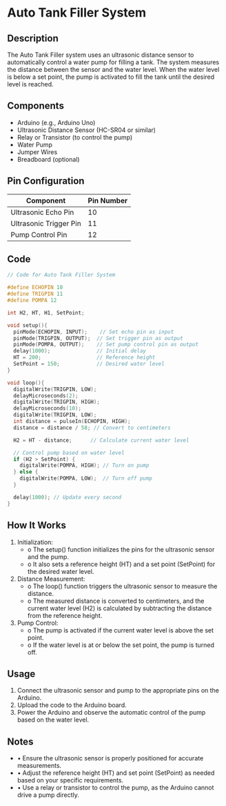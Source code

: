 # Auto Tank Filler System

## Description

The Auto Tank Filler system uses an ultrasonic distance sensor to automatically control a water pump for filling a tank. The system measures the distance between the sensor and the water level. When the water level is below a set point, the pump is activated to fill the tank until the desired level is reached.

## Components

- Arduino (e.g., Arduino Uno)
- Ultrasonic Distance Sensor (HC-SR04 or similar)
- Relay or Transistor (to control the pump)
- Water Pump
- Jumper Wires
- Breadboard (optional)

## Pin Configuration

| Component              | Pin Number |
| ---------------------- | ---------- |
| Ultrasonic Echo Pin    | 10         |
| Ultrasonic Trigger Pin | 11         |
| Pump Control Pin       | 12         |

## Code

```cpp
// Code for Auto Tank Filler System

#define ECHOPIN 10
#define TRIGPIN 11
#define POMPA 12

int H2, HT, H1, SetPoint;

void setup(){
  pinMode(ECHOPIN, INPUT);    // Set echo pin as input
  pinMode(TRIGPIN, OUTPUT);  // Set trigger pin as output
  pinMode(POMPA, OUTPUT);    // Set pump control pin as output
  delay(1000);               // Initial delay
  HT = 200;                  // Reference height
  SetPoint = 150;            // Desired water level
}

void loop(){
  digitalWrite(TRIGPIN, LOW);
  delayMicroseconds(2);
  digitalWrite(TRIGPIN, HIGH);
  delayMicroseconds(10);
  digitalWrite(TRIGPIN, LOW);
  int distance = pulseIn(ECHOPIN, HIGH);
  distance = distance / 58; // Convert to centimeters

  H2 = HT - distance;      // Calculate current water level

  // Control pump based on water level
  if (H2 > SetPoint) {
    digitalWrite(POMPA, HIGH); // Turn on pump
  } else {
    digitalWrite(POMPA, LOW);  // Turn off pump
  }

  delay(1000); // Update every second
}
```

## How It Works

1. Initialization:
   - o The setup() function initializes the pins for the ultrasonic sensor and the pump.
   - o It also sets a reference height (HT) and a set point (SetPoint) for the desired water level.
2. Distance Measurement:
   - o The loop() function triggers the ultrasonic sensor to measure the distance.
   - o The measured distance is converted to centimeters, and the current water level (H2) is calculated by subtracting the distance from the reference height.
3. Pump Control:
   - o The pump is activated if the current water level is above the set point.
   - o If the water level is at or below the set point, the pump is turned off.

## Usage

1. Connect the ultrasonic sensor and pump to the appropriate pins on the Arduino.
2. Upload the code to the Arduino board.
3. Power the Arduino and observe the automatic control of the pump based on the water level.

## Notes

- • Ensure the ultrasonic sensor is properly positioned for accurate measurements.
- • Adjust the reference height (HT) and set point (SetPoint) as needed based on your specific requirements.
- • Use a relay or transistor to control the pump, as the Arduino cannot drive a pump directly.
